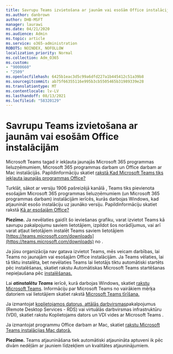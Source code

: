 ```yaml
---
title: Savrupu Teams izvietošana ar jaunām vai esošām Office instalācijām
ms.author: danbrown
author: DHB-MSFT
manager: laurawi
ms.date: 04/21/2020
ms.audience: Admin
ms.topic: article
ms.service: o365-administration
ROBOTS: NOINDEX, NOFOLLOW
localization_priority: Normal
ms.collection: Adm_O365
ms.custom:
- "9000660"
- "2509"
ms.openlocfilehash: 6425b1eac3d5c99a6dfd227a1b445412c51a39b8
ms.sourcegitcommit: ab75f66355116e995b3cb5505465b31989339e28
ms.translationtype: MT
ms.contentlocale: lv-LV
ms.lasthandoff: 08/13/2021
ms.locfileid: "58320129"
---
```

# <a name="deploying-teams-as-standalone-or-with-new-or-existing-office-installations"></a>Savrupu Teams izvietošana ar jaunām vai esošām Office instalācijām

Microsoft Teams tagad ir iekļauta jaunajās  Microsoft 365 programmas lieluzņēmumiem, Microsoft 365 programmas darbam un Office darbam ar Mac instalācijās. Papildinformāciju skatiet [rakstā Kad Microsoft Teams tiks iekļauta jaunajās programmas Office?](https://docs.microsoft.com/deployoffice/teams-install#when-will-microsoft-teams-start-being-included-with-new-installations-of-microsoft-365-apps)

Turklāt, sākot ar versiju 1906 pašreizējā kanālā  , Teams tiks pievienota esošajām Microsoft 365 programmas lieluzņēmumiem (un Microsoft 365 programmas darbam) instalācijām ierīcēs, kurās darbojas Windows, kad atjaunināt esošo instalāciju uz jaunāko versiju. Papildinformāciju skatiet rakstā [Kā ar esošajām Office?](https://docs.microsoft.com/deployoffice/teams-install#what-about-existing-installations-of-microsoft-365-apps)

**Piezīme.** Ja nevēlaties gaidīt šo ieviešanas grafiku, varat izvietot Teams kā savrupu pakalpojumu [](https://docs.microsoft.com/MicrosoftTeams/msi-deployment) saviem lietotājiem, izpildot šos norādījumus, vai arī varat atļaut lietotājiem instalēt Teams saviem lietotājiem [https://teams.microsoft.com/downloads](https://teams.microsoft.com/downloads) no .

Ja jūsu organizācija nav gatava izvietot Teams, mēs veicam darbības, lai Teams no [](https://docs.microsoft.com/deployoffice/teams-install#how-to-exclude-microsoft-teams-from-new-installations-of-microsoft-365-apps) jaunajām [](https://docs.microsoft.com/deployoffice/teams-install#use-group-policy-to-control-the-installation-of-microsoft-teams) vai esošajām Office instalācijām.  Ja Teams vēlaties, lai tā tiktu instalēta, bet nevēlaties Teams lai lietotājs tiktu automātiski startēts pēc instalēšanas, skatiet rakstu Automātiskas Microsoft Teams startēšanas nepieļaušana pēc [instalēšanas.](https://docs.microsoft.com/deployoffice/teams-install#use-group-policy-to-prevent-microsoft-teams-from-starting-automatically-after-installation)

Lai ***atinstalētu Teams*** ierīcē, kurā darbojas Windows, skatiet [rakstu Microsoft Teams](https://support.office.com/article/3b159754-3c26-4952-abe7-57d27f5f4c81). Informāciju par Microsoft Teams no vairākiem mērķa datoriem vai lietotājiem skatiet rakstā [Microsoft Teams tīrīšana.](https://docs.microsoft.com/microsoftteams/scripts/powershell-script-teams-deployment-clean-up)

Ja izmantojat [koplietojamos datorus, attālās darbvirsmas](https://docs.microsoft.com/deployoffice/teams-install#shared-computer-and-vdi-environments-with-microsoft-teams)pakalpojumus (Remote Desktop Services - RDS) vai virtuālās darbvirsmas infrastruktūru (VDI), skatiet rakstu Koplietojams dators un VDI vides ar Microsoft Teams .

Ja izmantojat programmu Office darbam ar Mac, skatiet [rakstu Microsoft Teams instalācijas Mac datorā.](https://docs.microsoft.com/deployoffice/teams-install#microsoft-teams-installations-on-a-mac)

**Piezīme.** Teams atjaunināšana tiek automātiski atjaunināta aptuveni [](https://docs.microsoft.com/deployoffice/teams-install#feature-and-quality-updates-for-microsoft-teams) ik pēc divām nedēļām ar jauniem līdzekļiem un kvalitātes atjauninājumiem. 